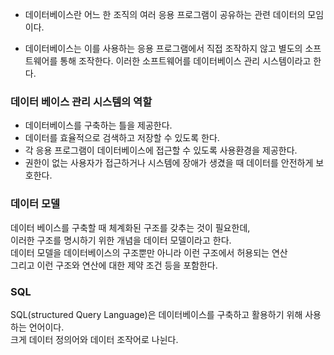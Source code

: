 - 데이터베이스란 어느 한 조직의 여러 응용 프로그램이 공유하는 관련 데이터의 모임이다.

- 데이터베이스는 이를 사용하는 응용 프로그램에서 직접 조작하지 않고 별도의 소프트웨어를 통해 조작한다. 이러한 소프트웨어를 데이터베이스 관리 시스템이라고 한다.

### 데이터 베이스 관리 시스템의 역할

- 데이터베이스를 구축하는 틀을 제공한다.
- 데이터를 효율적으로 검색하고 저장할 수 있도록 한다.
- 각 응용 프로그램이 데이터베이스에 접근할 수 있도록 사용환경을 제공한다.
- 권한이 없는 사용자가 접근하거나 시스템에 장애가 생겼을 때 데이터를 안전하게 보호한다.

### 데이터 모델

데이터 베이스를 구축할 때 체계화된 구조를 갖추는 것이 필요한데,  
이러한 구조를 명시하기 위한 개념을 데이터 모델이라고 한다.  
데이터 모델을 데이터베이스의 구조뿐만 아니라 이런 구조에서 허용되는 연산  
그리고 이런 구조와 연산에 대한 제약 조건 등을 포함한다.

### SQL

SQL(structured Query Language)은 데이터베이스를 구축하고 활용하기 위해 사용하는 언어이다.  
크게 데이터 정의어와 데이터 조작어로 나뉜다.
